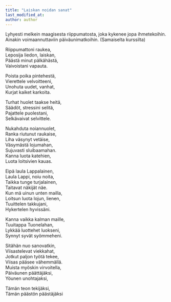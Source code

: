 ```yaml
---
title: "Laiskan noidan sanat"
last_modified_at:
author: author
---
```


Lyhyesti melkein maagisesta riippumatosta, 
joka kykenee jopa ihmetekoihin. 
Ainakin voimaannuttaviin päiväunimatkoihin. (Samaiselta kurssilta) 


Riippumattoni raukea,  
Leposija liedon, laiskan,  
Päästä minut pälkähästä,  
Vaivoistani vapauta.  

Poista poika pintehestä,  
Vierettele velvoitteeni,  
Unohuta uudet, vanhat,  
Kurjat kaiket karkoita.  

Turhat huolet taakse heitä,  
Säädöt, stressini selitä,  
Pajattele puolestani,  
Selkävaivat selvittele.  

Nukahduta noiannuolet,  
Ranka riutunut raukaise,  
Liha väsynyt vetäise,  
Väsymästä lojumahan,  
Sujuvasti sluibaamahan.  
Kanna luota katehien,  
Luota loitsivien kauas.  

Eipä laula Lappalainen,  
Laula Lappi, noiu noita,  
Taikka tunge turjalainen,  
Taitavat näkijät näe.  
Kun mä uinun unten mailla,  
Loitsun luota lojun, lienen,  
Tuuittelen takkujani,  
Hykertelen hyvissäni.  

Kanna vaikka kalman maille,  
Tuuitappa Tuonelahan,  
Lykkää luottehet luokseni,  
Synnyt syvät syömmeheni.  

Sitähän nuo sanovatkin,  
Viisastelevat viekkahat,  
Jotkut paljon työtä tekee,  
Viisas pääsee vähemmällä.  
Muista myöskin virvoitella,  
Päiväunen päättäjäksi,  
Yöunen unohtajaksi,  

Tämän teon tekijäksi,  
Tämän päästön päästäjäksi
